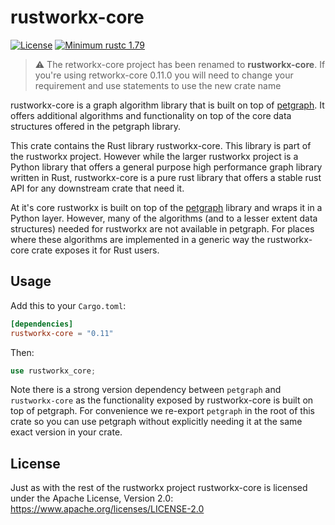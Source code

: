 # rustworkx-core

[![License](https://img.shields.io/github/license/Qiskit/rustworkx.svg?style=popout-square)](https://opensource.org/licenses/Apache-2.0)
[![Minimum rustc 1.79](https://img.shields.io/badge/rustc-1.79+-blue.svg)](https://rust-lang.github.io/rfcs/2495-min-rust-version.html)

> :warning: The retworkx-core project has been renamed to **rustworkx-core**.
> If you're using retworkx-core 0.11.0 you will need to change your requirement
> and use statements to use the new crate name

rustworkx-core is a graph algorithm library that is built on top of
[petgraph](https://github.com/petgraph/petgraph). It offers additional
algorithms and functionality on top of the core data structures offered in
the petgraph library.

This crate contains the Rust library rustworkx-core. This library is part of the
rustworkx project. However while the larger rustworkx project is a Python library
that offers a general purpose high performance graph library written in Rust,
rustworkx-core is a pure rust library that offers a stable rust API for any
downstream crate that need it.

At it's core rustworkx is built on top of the
[petgraph](https://github.com/petgraph/petgraph) library and wraps it in a
Python layer. However, many of the algorithms (and to a lesser extent data
structures) needed for rustworkx are not available in petgraph. For places
where these algorithms are implemented in a generic way the rustworkx-core
crate exposes it for Rust users.

## Usage

Add this to your `Cargo.toml`:

```toml
[dependencies]
rustworkx-core = "0.11"
```

Then:

```rust
use rustworkx_core;
```

Note there is a strong version dependency between `petgraph` and `rustworkx-core`
as the functionality exposed by rustworkx-core is built on top of petgraph. For
convenience we re-export `petgraph` in the root of this crate so you can use
petgraph without explicitly needing it at the same exact version in your crate.

## License

Just as with the rest of the rustworkx project rustworkx-core is licensed under
the Apache License, Version 2.0: https://www.apache.org/licenses/LICENSE-2.0
